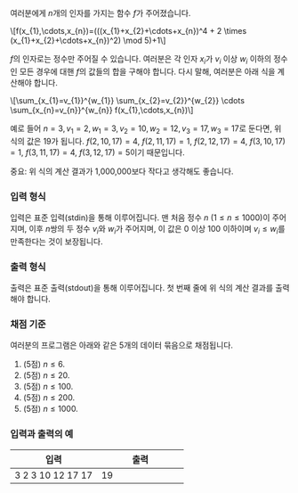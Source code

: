 여러분에게 $n$개의 인자를 가지는 함수 $f$가 주어졌습니다.

\\[f(x_{1},\cdots,x_{n})=\(\(\(x_{1}+x_{2}+\cdots+x_{n}\)^4 + 2 \times (x_{1}+x_{2}+\cdots+x_{n}\)^2\) \mod 5\)+1\\]

$f$의 인자로는 정수만 주어질 수 있습니다. 여러분은 각 인자 $x_{i}$가 $v_{i}$ 이상 $w_{i}$ 이하의 정수인 모든 경우에 대핸 $f$의 값들의 합을 구해야 합니다. 다시 말해, 여러분은 아래 식을 계산해야 합니다.

\\[\sum_{x_{1}=v_{1}}^{w_{1}} \sum_{x_{2}=v_{2}}^{w_{2}} \cdots \sum_{x_{n}=v_{n}}^{w_{n}} f(x_{1},\cdots,x_{n})\\]

예로 들어 $n = 3, v_{1} = 2, w_{1} = 3, v_{2} = 10, w_{2} = 12, v_{3} = 17, w_{3} = 17$로 둔다면, 위 식의 값은 $19$가 됩니다. $f(2, 10, 17) = 4$, $f(2, 11, 17) = 1$, $f(2, 12, 17) = 4$, $f(3, 10, 17) = 1$, $f(3, 11, 17) = 4$, $f(3, 12, 17) = 5$이기 때문입니다.

중요: 위 식의 계산 결과가 1,000,000보다 작다고 생각해도 좋습니다.

### 입력 형식

입력은 표준 입력(stdin)을 통해 이루어집니다. 맨 처음 정수 $n$ ($1 \le n \le 1000$)이 주어지며, 이후 $n$쌍의 두 정수 $v_{i}$와 $w_{i}$가 주어지며, 이 값은 0 이상 100 이하이며 $v_{i} \le w_{i}$를 만족한다는 것이 보장됩니다.

### 출력 형식

출력은 표준 출력(stdout)을 통해 이루어집니다. 첫 번째 줄에 위 식의 계산 결과를 출력해야 합니다.

### 채점 기준

여러분의 프로그램은 아래와 같은 5개의 데이터 묶음으로 채점됩니다.

1. (5점) $n \le 6.$
2. (5점) $n \le 20.$
3. (5점) $n \le 100.$
4. (5점) $n \le 200.$
5. (5점) $n \le 1000.$

### 입력과 출력의 예

<table class='table table-bordered table-condensed'>
 <thead>
  <tr>
   <th style="width: 50%;">입력</th>
   <th style="width: 50%;">출력</th>
  </tr>
 </thead>
 <tbody>
  <tr>
   <td class="code-font">3 2 3 10 12 17 17</td>
   <td class="code-font">19</td>
  </tr>
 </tbody>
</table>